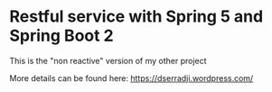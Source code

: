 # Restful service with Spring 5 and Spring Boot 2

This is the "non reactive" version of my other project 

More details can be found here: https://dserradji.wordpress.com/